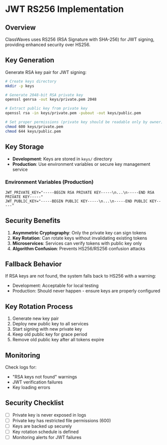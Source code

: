 # JWT RS256 Implementation

## Overview

ClassWaves uses RS256 (RSA Signature with SHA-256) for JWT signing, providing enhanced security over HS256.

## Key Generation

Generate RSA key pair for JWT signing:

```bash
# Create keys directory
mkdir -p keys

# Generate 2048-bit RSA private key
openssl genrsa -out keys/private.pem 2048

# Extract public key from private key
openssl rsa -in keys/private.pem -pubout -out keys/public.pem

# Set proper permissions (private key should be readable only by owner)
chmod 600 keys/private.pem
chmod 644 keys/public.pem
```

## Key Storage

- **Development**: Keys are stored in `keys/` directory
- **Production**: Use environment variables or secure key management service

### Environment Variables (Production)

```env
JWT_PRIVATE_KEY="-----BEGIN RSA PRIVATE KEY-----\n...\n-----END RSA PRIVATE KEY-----"
JWT_PUBLIC_KEY="-----BEGIN PUBLIC KEY-----\n...\n-----END PUBLIC KEY-----"
```

## Security Benefits

1. **Asymmetric Cryptography**: Only the private key can sign tokens
2. **Key Rotation**: Can rotate keys without invalidating existing tokens
3. **Microservices**: Services can verify tokens with public key only
4. **Algorithm Confusion**: Prevents HS256/RS256 confusion attacks

## Fallback Behavior

If RSA keys are not found, the system falls back to HS256 with a warning:
- Development: Acceptable for local testing
- Production: Should never happen - ensure keys are properly configured

## Key Rotation Process

1. Generate new key pair
2. Deploy new public key to all services
3. Start signing with new private key
4. Keep old public key for grace period
5. Remove old public key after all tokens expire

## Monitoring

Check logs for:
- "RSA keys not found" warnings
- JWT verification failures
- Key loading errors

## Security Checklist

- [ ] Private key is never exposed in logs
- [ ] Private key has restricted file permissions (600)
- [ ] Keys are backed up securely
- [ ] Key rotation schedule is defined
- [ ] Monitoring alerts for JWT failures
